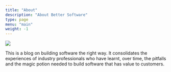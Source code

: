 ```yaml
---
title: "About"
description: "About Better Software"
type: page
menu: "main"
weight: -1
---
```


![](/images/about.png)

This is a blog on building software the right way. It consolidates the experiences of industry professionals who have learnt, over time, the pitfalls and the magic potion needed to build software that has value to customers. 